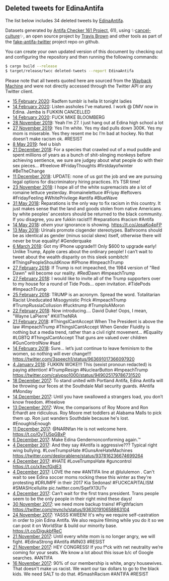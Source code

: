 ## Deleted tweets for EdinaAntifa

The list below includes 34 deleted tweets by
[EdinaAntifa](https://twitter.com/EdinaAntifa).



Datasets generated by [Antifa Checker 161 Project](https://twitter.com/antifacheck161), 61), using ✨[cancel-culture](https://github.com/travisbrown/cancel-culture)✨, an open source project by 
[Travis Brown](https://twitter.com/travisbrown) and other tools as part of the 
[fake-antifa-twitter](https://github.com/antifacheck161/fake-antifa-twitter) project repo on github.

You can create your own updated version of this document by checking out and configuring the
repository and then running the following commands:

```bash
$ cargo build --release
$ target/release/twcc deleted-tweets --report EdinaAntifa
```

Please note that all tweets quoted here are sourced from the
[Wayback Machine](https://web.archive.org) and were not directly accessed through the Twitter API or
any Twitter client.

* [15 February 2020](https://web.archive.org/web/20200215062909/https://twitter.com/EdinaAntifa/status/1228561646743932929): Radfem tumblr is hella lit tonight ladies <!--1228561646743932929-->
* [14 February 2020](https://web.archive.org/web/20200214162352/https://twitter.com/EdinaAntifa/status/1228352323380006922): Listen assholes I’ve matured. I work @ DMV now in Edina. Jamba is FUKKIN CANCELLED <!--1228352323380006922-->
* [14 February 2020](https://web.archive.org/web/20200214044932/https://twitter.com/EdinaAntifa/status/1228171785373278208): FUCK MIKE BLOOMBERG <!--1228171785373278208-->
* [28 November 2019](https://web.archive.org/web/20191128042136/https://twitter.com/EdinaAntifa/status/1199903198925991936): Yeah I’m 27. I just hang out at Edina high school a lot <!--1199903198925991936-->
* [27 November 2019](https://web.archive.org/web/20191127203414/https://twitter.com/EdinaAntifa/status/1199785238789943296): Yes I’m white. Yes my dad pulls down 300K. Yes my mom is miserable. Yes they resent me bc I’m bad at hockey. No that doesn’t make racism ok.  #RESIST <!--1199785238789943296-->
* [ 8 May 2019](https://web.archive.org/web/20190508062926/https://twitter.com/EdinaAntifa/status/1126011206924472320): feel u bish <!--1126011206924472320-->
* [21 December 2018](https://web.archive.org/web/20190404195610/https://twitter.com/EdinaAntifa/status/1076145668467634178?ref_src=twsrc%5Etfw): For a species that crawled out of a mud puddle and spent millions of years as a bunch of shit-slinging monkeys before achieving sentience, we sure are judgey about what people do with their sex pieces...   #freelove   #FridayThoughts   #firstdayofwinter   #BeTheChange <!--1076145668467634178-->
* [11 December 2018](https://web.archive.org/web/20181211081555/https://twitter.com/EdinaAntifa/status/1072404600228073473): UPDATE: none of us got the job and we are pursuing legal options for discriminatory hiring practices. It’s TSR time! <!--1072404600228073473-->
* [23 November 2018](https://web.archive.org/web/20190621215350/https://twitter.com/EdinaAntifa/status/1065982767731748865): I hope all of the white supremacists ate a lot of romaine lettuce yesterday.    #romainelettuce   #Friyay   #leftovers   #FridayFeeIing   #WhitePrivilege   #antifa   #BlueWave <!--1065982767731748865-->
* [31 May 2018](https://web.archive.org/web/20190622041621/https://twitter.com/EdinaAntifa/status/1002325399249006592): Reparations is the only way to fix racism in this country. It just makes sense that the land and goods stolen from native Americans by white peoples’ ancestors should be returned to the black community. If you disagree, you are fukkin racist!!!  #reparations   #racism   #Antifa <!--1002325399249006592-->
* [14 May 2018](https://web.archive.org/web/20180514144811/https://twitter.com/EdinaAntifa/status/996039477704437761): *ahem* your ignorance is showing. https://t.co/JqsaKo4pFP <!--996039477704437761-->
* [13 May 2018](https://web.archive.org/web/20180513214441/https://twitter.com/EdinaAntifa/status/995781905483206658): Urinals promote cisgender stereotypes. Bathrooms should be as identical as gender (minus social skew) itself, otherwise there will never be true equality! #Genderquake <!--995781905483206658-->
* [ 6 March 2018](https://web.archive.org/web/20191206165011/https://twitter.com/EdinaAntifa/status/971125968449482752): Got my IPhone upgrade!!! Only $600 to upgrade early! Unlike Trump, Apple cares about the ordinary people! I can’t wait to tweet about the wealth disparity on this sleek sombitch!  #ThingsPeopleShouldKnow   #iPhone   #ImpeachTrump <!--971125968449482752-->
* [27 February 2018](https://web.archive.org/web/20191206182311/https://twitter.com/EdinaAntifa/status/968565928773513218): If Trump is not impeached, the 1984 version of "Red Dawn" will become our reality.  #RedDawn   #ImpeachTrump <!--968565928773513218-->
* [27 February 2018](https://web.archive.org/web/20191206182733/https://twitter.com/EdinaAntifa/status/968484985727602688): I would like to invite all of the Trump supporters over to my house for a round of Tide Pods... open invitation.  #TidePods   #ImpeachTrump <!--968484985727602688-->
* [25 February 2018](https://web.archive.org/web/20191206184504/https://twitter.com/EdinaAntifa/status/967874082615250944): TRUMP is an acronym. Spread the word.  Totalitarian Racist Uneducated Misogynistic Prick   #ImpeachTrump   #TrumpRussiaCollusion   #fucktrump   #TrumpIsAMoron <!--967874082615250944-->
* [22 February 2018](https://web.archive.org/web/20180222183349/https://twitter.com/EdinaAntifa/status/966742264037986304): Now introducing.... David Duke! Oops, I mean, "Wayne LaPierre"   #KillTheNRA <!--966742264037986304-->
* [21 February 2018](https://web.archive.org/web/20191206193712/https://twitter.com/EdinaAntifa/status/966340828724715523): #ThingsICantAccept  When The President is above the law  #ImpeachTrump    #ThingsICantAccept  When Gender Fluidity is nothing but a media trend, rather than a civil right movement...  #Equality   #LGBTQ     #ThingsICantAccept  That guns are valued over children  #GunControlNow     #sad <!--966340828724715523-->
* [14 February 2018](https://web.archive.org/web/20180214132649/https://twitter.com/EdinaAntifa/status/963766462623174656): Sure... let’s just continue to leave feminism to the women, so nothing will ever change!!! https://twitter.com/3speech1/status/963691017366097920 <!--963766462623174656-->
* [ 4 January 2018](https://web.archive.org/web/20191208123309/https://twitter.com/EdinaAntifa/status/949026016739184640): FUKKIN WOKE!!! This (sexist pronoun redacted) is paying attention!  #TrumpResign   #NuclearButton   #ImpeachTrump  https://twitter.com/calypso1000/status/949025179786731520 <!--949026016739184640-->
* [18 December 2017](https://web.archive.org/web/20190622090513/https://twitter.com/EdinaAntifa/status/942891530754383872): To stand united with Portland Antifa, Edina Antifa will be throwing our feces at the Southdale Mall security guards.  #Antifa   #Monday <!--942891530754383872-->
* [14 December 2017](https://web.archive.org/web/20171214233549/https://twitter.com/EdinaAntifa/status/941451693300035586): Until you have swallowed a strangers load, you don’t know freedom. #freelove <!--941451693300035586-->
* [13 December 2017](https://web.archive.org/web/20171213171210/https://twitter.com/EdinaAntifa/status/940992756721311744): Wow, the comparisons of Roy Moore and Ron Erhardt are ridiculous.  Roy Moore met toddlers at Alabama Malls to pick them up. Ron just wanders Southdale because he's lost.  #EnoughIsEnough <!--940992756721311744-->
* [11 December 2017](https://web.archive.org/web/20171211201113/https://twitter.com/EdinaAntifa/status/940313040393854983): @NARNfan He is not welcome here. https://t.co/OyTU5pGBxP <!--940313040393854983-->
* [ 6 December 2017](https://web.archive.org/web/20171206074950/https://twitter.com/EdinaAntifa/status/938314525840945152): Make Edina Gendernonconforming again.™️ <!--938314525840945152-->
* [ 4 December 2017](https://web.archive.org/web/20190622093540/https://twitter.com/EdinaAntifa/status/937817005327114240): And they say  #Antifa  is aggressive??? Typical right wing bullying.  #LoveTrumpsHate   #GunsAreHateMachines  https://twitter.com/deplorablene/status/937816236674699264 <!--937817005327114240-->
* [ 4 December 2017](https://web.archive.org/web/20171204215929/https://twitter.com/EdinaAntifa/status/937803571550146560): #HATE #LoveTrumpsHate #guncontrol https://t.co/xXecfGjdE3 <!--937803571550146560-->
* [ 4 December 2017](https://web.archive.org/web/20190622093806/https://twitter.com/EdinaAntifa/status/937540633560010753): LOVE the new  #ANTIFA  line at  @lululemon . Can't wait to see Edina soccer moms rocking these this winter as they're protesting  #DRUMPF  in their 2017 Kia Sedonas!  #FUCKCAPITALISM   #SMASHcellulite  pic.twitter.com/SqefX13UTv <!--937540633560010753-->
* [ 4 December 2017](https://web.archive.org/web/20171204015351/https://twitter.com/EdinaAntifa/status/937500163991658496): Can’t wait for the first trans president. Trans people seem to be the only people in their right mind these days! <!--937500163991658496-->
* [30 November 2017](https://web.archive.org/web/20171130183451/https://twitter.com/EdinaAntifa/status/936302462759243776): we need more backup trains!  #Figthfacism  https://twitter.com/mvnclv/status/936301910658863104 <!--936302462759243776-->
* [24 November 2017](https://web.archive.org/web/20171124190138/https://twitter.com/EdinaAntifa/status/934134935472009216): YASSS KWEEN! It's why we require self-castration in order to join Edina Antifa. We also require filming while you do it so we can post it on WorldStar &amp; build our minority base. https://t.co/DigukbfReC <!--934134935472009216-->
* [21 November 2017](https://web.archive.org/web/20190622100724/https://twitter.com/EdinaAntifa/status/933045630401957888): Until every white mom is no longer angry, we will fight.  #EdinaStrong   #Antifa   #MN03   #RESIST <!--933045630401957888-->
* [21 November 2017](https://web.archive.org/web/20190622100726/https://twitter.com/EdinaAntifa/status/933042102124142592): HEY CONGRESS! If you f*ck with net neutrality we’re coming for your seats.   We know a lot about this issue b/c of Google searches.  #ANTIFA <!--933042102124142592-->
* [16 November 2017](https://web.archive.org/web/20190622101645/https://twitter.com/EdinaAntifa/status/931271232443568128): 90% of our membership is white, angry housewives. That doesn't make us racist. We want our tax dollars to go to the black kids. We need SALT to do that.  #SmashRacism   #ANTIFA   #RESIST <!--931271232443568128-->
